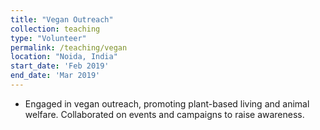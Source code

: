 ```yaml
---
title: "Vegan Outreach"
collection: teaching
type: "Volunteer"
permalink: /teaching/vegan
location: "Noida, India"
start_date: 'Feb 2019'
end_date: 'Mar 2019'
---
```



* Engaged in vegan outreach, promoting plant-based living and animal welfare. Collaborated on events and campaigns to raise
awareness.
